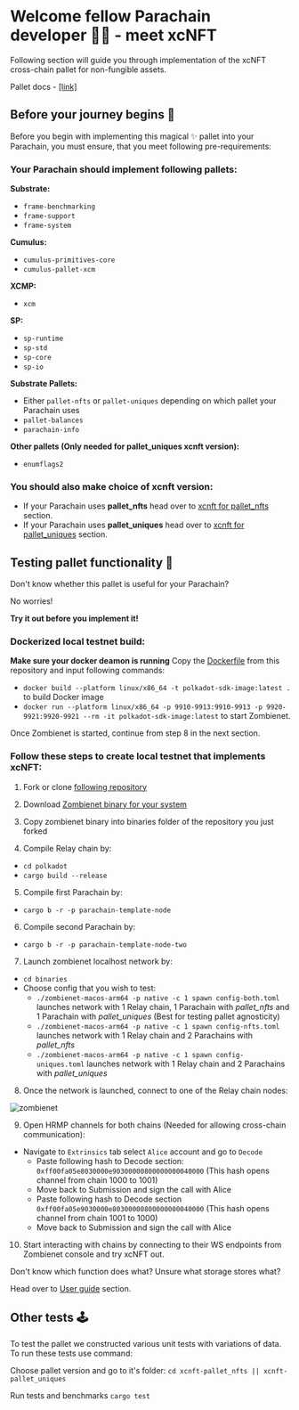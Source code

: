# Welcome fellow Parachain developer 🧙‍♂️ - meet xcNFT

Following section will guide you through implementation of the xcNFT cross-chain pallet for non-fungible assets.

Pallet docs - [[link]](https://paraspell-research.github.io/xcnft-docs/)

## Before your journey begins 🧳

Before you begin with implementing this magical ✨ pallet into your Parachain, you must ensure, that you meet following pre-requirements:

### Your Parachain should implement following pallets:

**Substrate:**
 - `frame-benchmarking`
 - `frame-support`
 - `frame-system`

**Cumulus:**
 - `cumulus-primitives-core`
 - `cumulus-pallet-xcm`

**XCMP:**
 - `xcm`

**SP:**
 - `sp-runtime`
 - `sp-std`
 - `sp-core`
 - `sp-io`

**Substrate Pallets:**
 - Either `pallet-nfts` or `pallet-uniques` depending on which pallet your Parachain uses
 - `pallet-balances`
 - `parachain-info`
  
**Other pallets (Only needed for pallet_uniques xcnft version):**
 - `enumflags2`


### You should also make choice of xcnft version:
- If your Parachain uses **pallet_nfts** head over to [xcnft for pallet_nfts](https://paraspell-research.github.io/xcnft-docs/implementation-guide/pallet-nfts.html) section.
- If your Parachain uses **pallet_uniques** head over to [xcnft for pallet_uniques](https://paraspell-research.github.io/xcnft-docs/implementation-guide/pallet-uniques.html) section.

## Testing pallet functionality 🔎

Don't know whether this pallet is useful for your Parachain?

No worries! 

**Try it out before you implement it!**

### Dockerized local testnet build:
**Make sure your docker deamon is running**
Copy the [Dockerfile](https://github.com/paraspell-research/xcnft-pallet/blob/main/Dockerfile) from this repository and input following commands:
- `docker build --platform linux/x86_64 -t polkadot-sdk-image:latest .` to build Docker image
- `docker run --platform linux/x86_64 -p 9910-9913:9910-9913 -p 9920-9921:9920-9921 --rm -it polkadot-sdk-image:latest` to start Zombienet.

Once Zombienet is started, continue from step 8 in the next section.

### Follow these steps to create local testnet that implements xcNFT:

1. Fork or clone [following repository](https://github.com/paraspell-research/polkadot-sdk)

2. Download [Zombienet binary for your system](https://github.com/paritytech/zombienet/releases)

3. Copy zombienet binary into binaries folder of the repository you just forked

4. Compile Relay chain by: 
- `cd polkadot`
- `cargo build --release`

5. Compile first Parachain by:
- `cargo b -r -p parachain-template-node` 

6. Compile second Parachain by:
- `cargo b -r -p parachain-template-node-two`

7. Launch zombienet localhost network by:
- `cd binaries`
- Choose config that you wish to test:
    - `./zombienet-macos-arm64 -p native -c 1 spawn config-both.toml` launches network with 1 Relay chain, 1 Parachain with *pallet_nfts* and 1 Parachain with *pallet_uniques* (Best for testing pallet agnosticity)
    - `./zombienet-macos-arm64 -p native -c 1 spawn config-nfts.toml` launches network with 1 Relay chain and 2 Parachains with *pallet_nfts*
    - `./zombienet-macos-arm64 -p native -c 1 spawn config-uniques.toml` launches network with 1 Relay chain and 2 Parachains with *pallet_uniques*

8. Once the network is launched, connect to one of the Relay chain nodes:

![zombienet](https://github.com/user-attachments/assets/06f1d41e-55a7-4d7b-b7f3-f3e6fa276132)

9. Open HRMP channels for both chains (Needed for allowing cross-chain communication):
- Navigate to `Extrinsics` tab select `Alice` account and go to `Decode`
    - Paste following hash to Decode section: `0xff00fa05e8030000e90300000800000000040000` (This hash opens channel from chain 1000 to 1001)
    - Move back to Submission and sign the call with Alice
    - Paste following hash to Decode section `0xff00fa05e9030000e80300000800000000040000` (This hash opens channel from chain 1001 to 1000)
    - Move back to Submission and sign the call with Alice

10. Start interacting with chains by connecting to their WS endpoints from Zombienet console and try xcNFT out.

Don't know which function does what? Unsure what storage stores what? 

Head over to [User guide](https://paraspell-research.github.io/xcnft-docs/user-guide/intro.html) section.
 

## Other tests 🕹️

To test the pallet we constructed various unit tests with variations of data. To run these tests use command:

Choose pallet version and go to it's folder:
`cd xcnft-pallet_nfts || xcnft-pallet_uniques`

Run tests and benchmarks
`cargo test `
